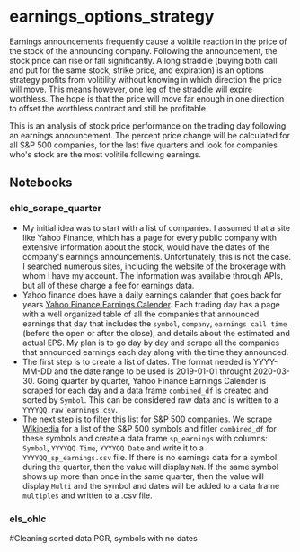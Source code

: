 # earnings_options_strategy

Earnings announcements frequently cause a volitile reaction in the price of the stock of the announcing company.  Following the announcement, the stock price can rise or fall significantly.  A long straddle (buying both call and put for the same stock, strike price, and expiration) is an options strategy profits from volitility without knowing in which direction the price will move.  This means however, one leg of the straddle will expire worthless.  The hope is that the price will move far enough in one direction to offset the worthless contract and still be profitable.

This is an analysis of stock price performance on the trading day following an earnings announcement.  The percent price change will be calculated for all S&P 500 companies, for the last five quarters and look for companies who's stock are the most volitile following earnings.

## Notebooks
### ehlc_scrape_quarter
* My initial idea was to start with a list of companies.  I assumed that a site like Yahoo Finance, which has a page for every public company with extensive information about the stock, would have the dates of the company's earnings announcements.  Unfortunately, this is not the case.  I searched numerous sites, including the website of the brokerage with whom I have my account.  The information was available through APIs, but all of these charge a fee for earnings data.
* Yahoo finance does have a daily earnings calander that goes back for years [Yahoo Finance Earnings Calender](https://finance.yahoo.com/calendar/earnings/).  Each trading day has a page with a well organized table of all the companies that announced earnings that day that includes the `symbol`, `company`, `earnings call time` (before the open or after the close), and details about the estimated and actual EPS.  My plan is to go day by day and scrape all the companies that announced earnings each day along with the time they announced.
* The first step is to create a list of dates.  The format needed is YYYY-MM-DD and the date range to be used is 2019-01-01 throught 2020-03-30.  Going quarter by quarter, Yahoo Finance Earnings Calender is scraped for each day and a data frame `combined_df` is created and sorted by `Symbol`.  This can be considered raw data and is written to a `YYYYQQ_raw_earnings.csv`.
* The next step is to filter this list for S&P 500 companies.  We scrape [Wikipedia](https://en.wikipedia.org/wiki/List_of_S%26P_500_companies) for a list of the S&P 500 symbols and fitler `combined_df` for these symbols and create a data frame `sp_earnings` with columns: `Symbol`, `YYYYQQ Time`, `YYYYQQ Date` and write it to a `YYYYQQ_sp_earnings.csv` file.  If there is no earnings data for a symbol during the quarter, then the value will display `NaN`.  If the same symbol shows up more than once in the same quarter, then the value will display `Multi` and the symbol and dates will be added to a data frame `multiples` and written to a .csv file.
### els_ohlc


#Cleaning sorted data
PGR, symbols with no dates
